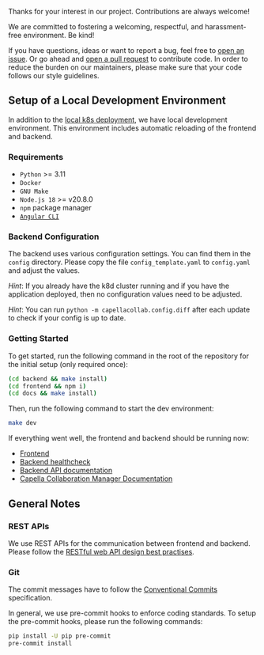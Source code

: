 <!--
 ~ SPDX-FileCopyrightText: Copyright DB InfraGO AG and contributors
 ~ SPDX-License-Identifier: Apache-2.0
 -->

Thanks for your interest in our project. Contributions are always welcome!

We are committed to fostering a welcoming, respectful, and harassment-free
environment. Be kind!

If you have questions, ideas or want to report a bug, feel free to
[open an issue](https://github.com/DSD-DBS/capella-collab-manager/issues). Or
go ahead and
[open a pull request](https://github.com/DSD-DBS/capella-collab-manager/pulls)
to contribute code. In order to reduce the burden on our maintainers, please
make sure that your code follows our style guidelines.

## Setup of a Local Development Environment

In addition to the
[local k8s deployment](https://github.com/DSD-DBS/capella-collab-manager#running-locally-with-k3d),
we have local development environment. This environment includes automatic
reloading of the frontend and backend.

### Requirements

- `Python` >= 3.11
- `Docker`
- `GNU Make`
- `Node.js 18` >= v20.8.0
- `npm` package manager
- [`Angular CLI`](https://angular.io/cli#installing-angular-cli)

### Backend Configuration

The backend uses various configuration settings. You can find them in the
`config` directory. Please copy the file `config_template.yaml` to
`config.yaml` and adjust the values.

_Hint_: If you already have the k8d cluster running and if you have the
application deployed, then no configuration values need to be adjusted.

_Hint_: You can run `python -m capellacollab.config.diff` after each update to
check if your config is up to date.

### Getting Started

To get started, run the following command in the root of the repository for the
initial setup (only required once):

```zsh
(cd backend && make install)
(cd frontend && npm i)
(cd docs && make install)
```

Then, run the following command to start the dev environment:

```zsh
make dev
```

If everything went well, the frontend and backend should be running now:

- [Frontend](http://localhost:4200)
- [Backend healthcheck](http://localhost:8000/healthcheck)
- [Backend API documentation](http://localhost:8000/docs)
- [Capella Collaboration Manager Documentation](http://localhost:8081)

## General Notes

### REST APIs

We use REST APIs for the communication between frontend and backend. Please
follow the
[RESTful web API design best practises](https://docs.microsoft.com/en-us/azure/architecture/best-practices/api-design).

### Git

The commit messages have to follow the
[Conventional Commits](https://www.conventionalcommits.org/en/v1.0.0/#specification)
specification.

In general, we use pre-commit hooks to enforce coding standards. To setup the
pre-commit hooks, please run the following commands:

```zsh
pip install -U pip pre-commit
pre-commit install
```
